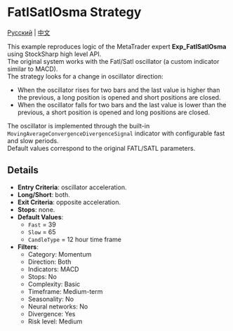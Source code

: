 # FatlSatlOsma Strategy
[Русский](README_ru.md) | [中文](README_cn.md)

This example reproduces logic of the MetaTrader expert **Exp_FatlSatlOsma** using StockSharp high level API.  
The original system works with the Fatl/Satl oscillator (a custom indicator similar to MACD).  
The strategy looks for a change in oscillator direction:

- When the oscillator rises for two bars and the last value is higher than the previous, a long position is opened and short positions are closed.
- When the oscillator falls for two bars and the last value is lower than the previous, a short position is opened and long positions are closed.

The oscillator is implemented through the built-in `MovingAverageConvergenceDivergenceSignal` indicator with configurable fast and slow periods.  
Default values correspond to the original FATL/SATL parameters.

## Details

- **Entry Criteria**: oscillator acceleration.
- **Long/Short**: both.
- **Exit Criteria**: opposite acceleration.
- **Stops**: none.
- **Default Values**:
  - `Fast` = 39
  - `Slow` = 65
  - `CandleType` = 12 hour time frame
- **Filters**:
  - Category: Momentum
  - Direction: Both
  - Indicators: MACD
  - Stops: No
  - Complexity: Basic
  - Timeframe: Medium-term
  - Seasonality: No
  - Neural networks: No
  - Divergence: Yes
  - Risk level: Medium
